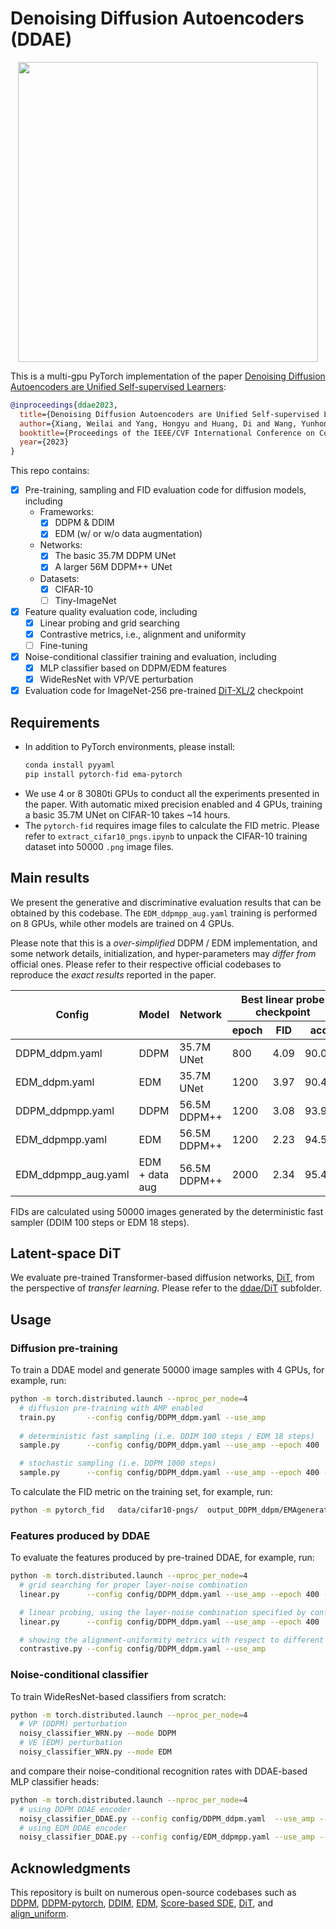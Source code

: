 # Denoising Diffusion Autoencoders (DDAE)

<p align="center">
  <img src="https://github.com/FutureXiang/ddae/assets/33350017/b0825947-e58f-4c5e-b672-ec59465ac14d" width="480">
</p>

This is a multi-gpu PyTorch implementation of the paper [Denoising Diffusion Autoencoders are Unified Self-supervised Learners](https://arxiv.org/abs/2303.09769):
```bibtex
@inproceedings{ddae2023,
  title={Denoising Diffusion Autoencoders are Unified Self-supervised Learners},
  author={Xiang, Weilai and Yang, Hongyu and Huang, Di and Wang, Yunhong},
  booktitle={Proceedings of the IEEE/CVF International Conference on Computer Vision},
  year={2023}
}
```

This repo contains:
- [x] Pre-training, sampling and FID evaluation code for diffusion models, including
  - Frameworks:
    - [x] DDPM & DDIM
    - [x] EDM (w/ or w/o data augmentation)
  - Networks:
    - [x] The basic 35.7M DDPM UNet
    - [x] A larger 56M DDPM++ UNet
  - Datasets:
    - [x] CIFAR-10
    - [ ] Tiny-ImageNet
- [x] Feature quality evaluation code, including
  - [x] Linear probing and grid searching
  - [x] Contrastive metrics, i.e., alignment and uniformity
  - [ ] Fine-tuning
- [x] Noise-conditional classifier training and evaluation, including
  - [x] MLP classifier based on DDPM/EDM features
  - [x] WideResNet with VP/VE perturbation
- [x] Evaluation code for ImageNet-256 pre-trained [DiT-XL/2](https://github.com/facebookresearch/DiT) checkpoint

## Requirements
- In addition to PyTorch environments, please install:
  ```sh
  conda install pyyaml
  pip install pytorch-fid ema-pytorch
  ```
- We use 4 or 8 3080ti GPUs to conduct all the experiments presented in the paper. With automatic mixed precision enabled and 4 GPUs, training a basic 35.7M UNet on CIFAR-10 takes ~14 hours.
- The `pytorch-fid` requires image files to calculate the FID metric. Please refer to `extract_cifar10_pngs.ipynb` to unpack the CIFAR-10 training dataset into 50000 `.png` image files.

## Main results
We present the generative and discriminative evaluation results that can be obtained by this codebase. The `EDM_ddpmpp_aug.yaml` training is performed on 8 GPUs, while other models are trained on 4 GPUs.

Please note that this is a *over-simplified* DDPM / EDM implementation, and some network details, initialization, and hyper-parameters may *differ from* official ones. Please refer to their respective official codebases to reproduce the *exact results* reported in the paper.


<table class="tg">
<thead>
  <tr>
    <th class="tg-uzvj" rowspan="2">Config</th>
    <th class="tg-uzvj" rowspan="2">Model</th>
    <th class="tg-uzvj" rowspan="2">Network</th>
    <th class="tg-7btt" colspan="3">Best linear probe checkpoint</th>
    <th class="tg-amwm" colspan="3">Best FID checkpoint</th>
  </tr>
  <tr>
    <th class="tg-7btt">epoch</th>
    <th class="tg-7btt">FID</th>
    <th class="tg-7btt">acc</th>
    <th class="tg-amwm">epoch</th>
    <th class="tg-amwm">FID</th>
    <th class="tg-amwm">acc</th>
  </tr>
</thead>
<tbody>
  <tr>
    <td class="tg-0pky">DDPM_ddpm.yaml</td>
    <td class="tg-0pky">DDPM</td>
    <td class="tg-0pky">35.7M UNet</td>
    <td class="tg-0pky">800</td>
    <td class="tg-0pky">4.09</td>
    <td class="tg-0pky">90.05</td>
    <td class="tg-0lax">1999</td>
    <td class="tg-0lax">3.62</td>
    <td class="tg-0lax">88.23</td>
  </tr>
  <tr>
    <td class="tg-0pky">EDM_ddpm.yaml</td>
    <td class="tg-0pky">EDM</td>
    <td class="tg-0pky">35.7M UNet</td>
    <td class="tg-0pky">1200</td>
    <td class="tg-0pky">3.97</td>
    <td class="tg-0pky">90.44</td>
    <td class="tg-0lax">1999</td>
    <td class="tg-0lax">3.56</td>
    <td class="tg-0lax">89.71</td>
  </tr>
  <tr>
    <td class="tg-0lax">DDPM_ddpmpp.yaml</td>
    <td class="tg-0lax">DDPM</td>
    <td class="tg-0lax">56.5M DDPM++</td>
    <td class="tg-0lax">1200</td>
    <td class="tg-0lax">3.08</td>
    <td class="tg-0lax">93.97</td>
    <td class="tg-0lax">1999</td>
    <td class="tg-0lax">2.98</td>
    <td class="tg-0lax">93.03</td>
  </tr>
  <tr>
    <td class="tg-0lax">EDM_ddpmpp.yaml</td>
    <td class="tg-0lax">EDM</td>
    <td class="tg-0lax">56.5M DDPM++</td>
    <td class="tg-0lax">1200</td>
    <td class="tg-0lax">2.23</td>
    <td class="tg-0lax">94.50</td>
    <td class="tg-baqh" colspan="3">(same)</td>
  </tr>
  <tr>
    <td class="tg-0lax">EDM_ddpmpp_aug.yaml</td>
    <td class="tg-0lax">EDM + data aug</td>
    <td class="tg-0lax">56.5M DDPM++</td>
    <td class="tg-0lax">2000</td>
    <td class="tg-0lax">2.34</td>
    <td class="tg-1wig">95.49</td>
    <td class="tg-0lax">3200</td>
    <td class="tg-1wig">2.12</td>
    <td class="tg-0lax">95.19</td>
  </tr>
</tbody>
</table>

FIDs are calculated using 50000 images generated by the deterministic fast sampler (DDIM 100 steps or EDM 18 steps).

## Latent-space DiT
We evaluate pre-trained Transformer-based diffusion networks, [DiT](https://github.com/facebookresearch/DiT), from the perspective of *transfer learning*. Please refer to the [ddae/DiT](DiT/) subfolder.

## Usage
### Diffusion pre-training
To train a DDAE model and generate 50000 image samples with 4 GPUs, for example, run:
```sh
python -m torch.distributed.launch --nproc_per_node=4
  # diffusion pre-training with AMP enabled
  train.py       --config config/DDPM_ddpm.yaml --use_amp
  
  # deterministic fast sampling (i.e. DDIM 100 steps / EDM 18 steps)
  sample.py      --config config/DDPM_ddpm.yaml --use_amp --epoch 400

  # stochastic sampling (i.e. DDPM 1000 steps)
  sample.py      --config config/DDPM_ddpm.yaml --use_amp --epoch 400 --mode DDPM
```
To calculate the FID metric on the training set, for example, run:
```sh
python -m pytorch_fid   data/cifar10-pngs/  output_DDPM_ddpm/EMAgenerated_ep400_ddim_steps100_eta0.0/pngs/
```

### Features produced by DDAE
To evaluate the features produced by pre-trained DDAE, for example, run:
```sh
python -m torch.distributed.launch --nproc_per_node=4
  # grid searching for proper layer-noise combination
  linear.py      --config config/DDPM_ddpm.yaml --use_amp --epoch 400 --grid

  # linear probing, using the layer-noise combination specified by config.yaml
  linear.py      --config config/DDPM_ddpm.yaml --use_amp --epoch 400

  # showing the alignment-uniformity metrics with respect to different checkpoints
  contrastive.py --config config/DDPM_ddpm.yaml --use_amp
```

### Noise-conditional classifier
To train WideResNet-based classifiers from scratch:
```sh
python -m torch.distributed.launch --nproc_per_node=4
  # VP (DDPM) perturbation
  noisy_classifier_WRN.py --mode DDPM
  # VE (EDM) perturbation
  noisy_classifier_WRN.py --mode EDM
```
and compare their noise-conditional recognition rates with DDAE-based MLP classifier heads:
```sh
python -m torch.distributed.launch --nproc_per_node=4
  # using DDPM DDAE encoder
  noisy_classifier_DDAE.py --config config/DDPM_ddpm.yaml  --use_amp --epoch 1999
  # using EDM DDAE encoder
  noisy_classifier_DDAE.py --config config/EDM_ddpmpp.yaml --use_amp --epoch 1200
```

## Acknowledgments
This repository is built on numerous open-source codebases such as [DDPM](https://github.com/hojonathanho/diffusion), [DDPM-pytorch](https://github.com/pesser/pytorch_diffusion), [DDIM](https://github.com/ermongroup/ddim), [EDM](https://github.com/NVlabs/edm), [Score-based SDE](https://github.com/yang-song/score_sde), [DiT](https://github.com/facebookresearch/DiT), and [align_uniform](https://github.com/SsnL/align_uniform).
